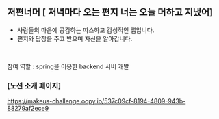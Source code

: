 ## 저편너머 [ 저녁마다 오는 편지 너는 오늘 머하고 지냈어] 

- 사람들의 마음에 공감하는 따스하고 감성적인 앱입니다.  <br>
- 편지와 답장을 주고 받으며 자신을 알아갑니다. 
<br>

참여 역할 : spring을 이용한 backend 서버 개발 





### [노션 소개 페이지]
https://makeus-challenge.oopy.io/537c09cf-8194-4809-943b-88279af2ece9

